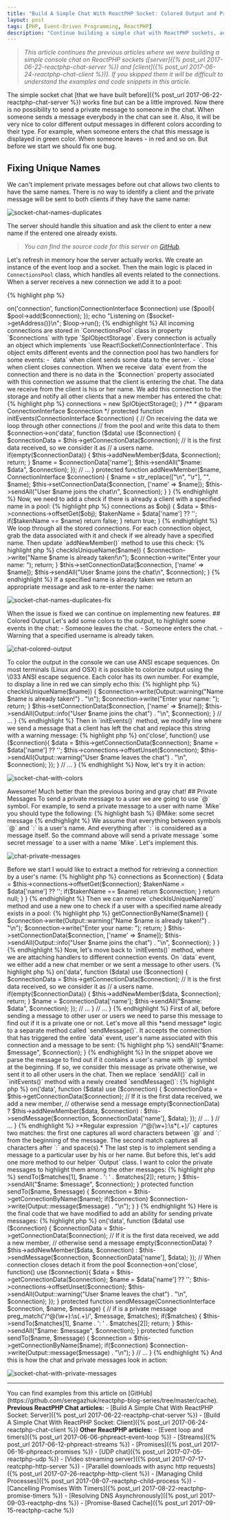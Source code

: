 ```yaml
---
title: "Build A Simple Chat With ReactPHP Socket: Colored Output and Private Messages"
layout: post
tags: [PHP, Event-Driven Programming, ReactPHP]
description: "Continue building a simple chat with ReactPHP sockets, adding colored output and private messages"
---
```


>*This article continues the previous articles where we were building a simple console chat on ReactPHP sockets ([server]({% post_url 2017-06-22-reactphp-chat-server %}) and [client]({% post_url 2017-06-24-reactphp-chat-client %})). If you skipped them it will be difficult to understand the examples and code snippets in this article.*


The simple socket chat [that we have built before]({% post_url 2017-06-22-reactphp-chat-server %}) works fine but can be a little improved. Now there is no possibility to send a private message to someone in the chat. When someone sends a message everybody in the chat can see it. Also, it will be very nice to color different output messages in different colors according to their type. For example, when someone enters the chat this message is displayed in green color. When someone leaves - in red and so on. But before we start we should fix one bug. 

## Fixing Unique Names

We can't implement private messages before out chat allows two clients to have the same names. There is no way to identify a client and the private message will be sent to both clients if they have the same name:

<p class="">
    <img src="/assets/images/posts/reactphp/socket-chat-names-duplicates.png" alt="socket-chat-names-duplicates" class="">
</p>

The server should handle this situation and ask the client to enter a new name if the entered one already exists. 

>*You can find the source code for this server on [GitHub](https://github.com/seregazhuk/reactphp-blog-series/blob/master/socket/server.php).*

Let's refresh in memory how the server actually works. We create an instance of the event loop and a socket. Then the main logic is placed in `ConnectionsPool` class, which handles all events related to the connections. When a server receives a new connection we add it to a pool:

{% highlight php %}
<?php

$loop = React\EventLoop\Factory::create();
$socket = new React\Socket\Server('127.0.0.1:8080', $loop);
$pool = new ConnectionsPool();

$socket->on('connection', function(ConnectionInterface $connection) use ($pool){
    $pool->add($connection);
});

echo "Listening on {$socket->getAddress()}\n";

$loop->run();
{% endhighlight %}

All incoming connections are stored in `ConnectionsPool` class in property `$connections` with type `SplObjectStorage`. Every connection is actually an object which implements `use React\Socket\ConnectionInterface`. This object emits different events and the connection pool has two handlers for some events: 

- `data` when client sends some data to the server.
- `close` when client closes connection.

When we receive `data` event from the connection and there is no data in the `$connection` property associated with this connection we assume that the client is entering the chat. The data we receive from the client is his or her name. We add this connection to the storage and notify all other clients that a new member has entered the chat:

{% highlight php %}
<?php

use React\Socket\ConnectionInterface;

class ConnectionsPool {
    /** @var SplObjectStorage  */
    protected $connections;

    public function __construct()
    {
        $this->connections = new SplObjectStorage();
    }


    /**
     * @param ConnectionInterface $connection
     */
    protected function initEvents(ConnectionInterface $connection)
    {
        // On receiving the data we loop through other connections
        // from the pool and write this data to them
        $connection->on('data', function ($data) use ($connection) {
            $connectionData = $this->getConnectionData($connection);

            // It is the first data received, so we consider it as
            // a users name.
            if(empty($connectionData)) {
                $this->addNewMember($data, $connection);
                return;
            }

            $name = $connectionData['name'];
            $this->sendAll("$name: $data", $connection);
        });

        // ...
    }

    protected function addNewMember($name, ConnectionInterface $connection)
    {
        $name = str_replace(["\n", "\r"], "", $name);
        $this->setConnectionData($connection, ['name' => $name]);
        $this->sendAll("User $name joins the chat\n", $connection);
    }
}
{% endhighlight %}

Now, we need to add a check if there is already a client with a specified name in a pool:

{% highlight php %}
<?php

protected function checkIsUniqueName($name)
{
    foreach ($this->connections as $obj) {
        $data = $this->connections->offsetGet($obj);
        $takenName = $data['name'] ?? '';
        if($takenName == $name) return false;
    }

    return true;
}
{% endhighlight %}

We loop through all the stored connections. For each connection object, grab the data associated with it and check if we already have a specified name. Then update `addNewMember()` method to use this check:

{% highlight php %}
<?php

protected function addNewMember($name, ConnectionInterface $connection)
{
    $name = str_replace(["\n", "\r"], "", $name);

    if(!$this->checkIsUniqueName($name)) {
        $connection->write("Name $name is already taken!\n");
        $connection->write("Enter your name: ");
        return;
    }

    $this->setConnectionData($connection, ['name' => $name]);
    $this->sendAll("User $name joins the chat\n", $connection);
}
{% endhighlight %}

If a specified name is already taken we return an appropriate message and ask to re-enter the name:

<p class="">
    <img src="/assets/images/posts/reactphp/socket-chat-names-duplicates-fix.gif" alt="socket-chat-names-duplicates-fix" class="">
</p>

When the issue is fixed we can continue on implementing new features.

## Colored Output

Let's add some colors to the output, to highlight some events in the chat:

- Someone leaves the chat.
- Someone enters the chat.
- Warning that a specified username is already taken.

<p class="text-center image">
    <img src="/assets/images/posts/reactphp/chat-colored-output.png" alt="chat-colored-output" class="">
</p>

To color the output in the console we can use ANSI escape sequences. On most terminals (Linux and OSX) it is possible to colorize output using the \033 ANSI escape sequence. Each color has its own number. For example, to display a line in red we can simply echo this:

{% highlight php %}
<?php

echo "\033[31m some colored text \033[0m some white text \n";
{% endhighlight %}

First, we use an escape `\` character to define an output color: `\033`. Then we open a *color statement* with `[31m]`. Everything after that will be outputted in a different color (red in our case). The last step is to close a *color statement* with `\033[0m]` to come back to a default console color.

I don't want to put this colors related logic into the `ConnectionsPool` class, so let's create a helper `Output` class. It is responsible for formatting messages and adding escape sequences to color the output:

{% highlight php %}
<?php

class Output {
    public static function warning($message)
    {
        return self::getColoredMessage("0;32", $message);
    }

    public static function info($message)
    {
        return self::getColoredMessage("1;33", $message);
    }

    private static function getColoredMessage($hexColor, $message)
    {
        return "\033[{$hexColor}m{$message}\033[0m";
    }
}
{% endhighlight %}

Now we can use this helper class to return colored messages to the client. At first when we have a new member trying to enter the chat. If a specified name is already taken we return to the client a warning message, otherwise we send an info message to other clients.

{% highlight php %}
<?php

class ConnectionsPool {
    // ...

    protected function addNewMember($name, ConnectionInterface $connection)
    {
        $name = str_replace(["\n", "\r"], "", $name);

        if(!$this->checkIsUniqueName($name)) {
            $connection->write(Output::warning("Name $name is already taken!") . "\n");
            $connection->write("Enter your name: ");
            return;
        }

        $this->setConnectionData($connection, ['name' => $name]);
        $this->sendAll(Output::info("User $name joins the chat") . "\n", $connection);
    }

    // ...
}
{% endhighlight %}

Then in `initEvents()` method, we modify line where we send a message that a client has left the chat and replace this string with a warning message:

{% highlight php %}
<?php

class ConnectionsPool {
    // ...

    /**
     * @param ConnectionInterface $connection
     */
    protected function initEvents(ConnectionInterface $connection)
    {
        // ... 

        // When connection closes detach it from the pool
        $connection->on('close', function() use ($connection){
            $data = $this->getConnectionData($connection);
            $name = $data['name'] ?? '';

            $this->connections->offsetUnset($connection);
            $this->sendAll(Output::warning("User $name leaves the chat") . "\n", $connection);
        });
    }

    // ...
}

{% endhighlight %}

Now, let's try it in action:

<p class="">
    <img src="/assets/images/posts/reactphp/socket-chat-with-colors.gif" alt="socket-chat-with-colors" class="">
</p>

Awesome! Much better than the previous boring and gray chat!

## Private Messages

To send a private message to a user we are going to use `@` symbol. For example, to send a private message to a user with name `Mike` you should type the following:

{% highlight bash %}
@Mike: some secret message
{% endhighlight %}

We assume that everything between symbols `@` and `:` is a user's name. And everything after `:` is considered as a message itself. So the command above will send a private message `some secret message` to a user with a name `Mike`. Let's implement this. 

<p class="text-center image">
    <img src="/assets/images/posts/reactphp/chat-private-messages.png" alt="chat-private-messages" class="">
</p>

Before we start I would like to extract a method for retrieving a connection by a user's name:

{% highlight php %}
<?php

class ConnectionsPool {

    // ...

    /**
     * @param string $name
     * @return null|ConnectionInterface
     */
    protected function getConnectionByName($name)
    {
        /** @var ConnectionInterface $connection */
        foreach ($this->connections as $connection) {
            $data = $this->connections->offsetGet($connection);
            $takenName = $data['name'] ?? '';
            if($takenName == $name) return $connection;
        }

        return null;
    }
}
{% endhighlight %}

Then we can remove `checkIsUniqueName()` method and use a new one to check if a user with a specified name already exists in a pool:

{% highlight php %}
<?php

class ConnectionsPool {

    // ...

    protected function addNewMember($name, ConnectionInterface $connection)
    {
        $name = str_replace(["\n", "\r"], "", $name);

        if($this->getConnectionByName($name)) {
            $connection->write(Output::warning("Name $name is already taken!") . "\n");
            $connection->write("Enter your name: ");
            return;
        }

        $this->setConnectionData($connection, ['name' => $name]);
        $this->sendAll(Output::info("User $name joins the chat") . "\n", $connection);
    }
}

{% endhighlight %}

Now, let's move back to `initEvents()` method, where we are attaching handlers to different connection events. On `data` event, we either add a new chat member or we sent a message to other users. 

{% highlight php %}
<?php

class ConnectionsPool {
    // ...

    /**
     * @param ConnectionInterface $connection
     */
    protected function initEvents(ConnectionInterface $connection)
    {
        // On receiving the data we loop through other connections
        // from the pool and write this data to them
        $connection->on('data', function ($data) use ($connection) {
            $connectionData = $this->getConnectionData($connection);

            // It is the first data received, so we consider it as
            // a users name.
            if(empty($connectionData)) {
                $this->addNewMember($data, $connection);
                return;
            }

            $name = $connectionData['name'];
            $this->sendAll("$name: $data", $connection);
        });

        // ...
    }

    // ...
}
{% endhighlight %}

First of all, before sending a message to other user or users we need to parse this message to find out if it is a private one or not. Let's move all this *send message* logic to a separate method called `sendMessage()`. It accepts the connection that has triggered the entire `data` event, user's name associated with this connection and a message to be sent:

{% highlight php %}
<?php

protected function sendMessage(ConnectionInterface $connection, $name, $message)
{
    preg_match('/^@(\w+):\s*(.+)/', $message, $matches);
    if($matches) {
        // send private message 
        return;
    }
    $this->sendAll("$name: $message", $connection);
}
{% endhighlight %}

In the snippet above we parse the message to find out if it contains a user's name with `@` symbol at the beginning. If so, we consider this message as private otherwise, we sent it to all other users in the chat.

Then we replace `sendAll()` call in `initEvents()` method with a newly created `sendMessage()`: 

{% highlight php %}
<?php

class ConnectionsPool {
    
    // ...

    /**
     * @param ConnectionInterface $connection
     */
    protected function initEvents(ConnectionInterface $connection)
    {
        // On receiving the data we loop through other connections
        // from the pool and write this data to them
        $connection->on('data', function ($data) use ($connection) {
            $connectionData = $this->getConnectionData($connection);

            // If it is the first data received, we add a new member,
            // otherwise send a message
            empty($connectionData) ?
                $this->addNewMember($data, $connection) :
                $this->sendMessage($connection, $connectionData['name'], $data);
        });

        // ...
        
    }

    // ...

}
{% endhighlight %}

>*Regular expression `/^@(\w+):\s*(.+)/` captures two matches: the first one captures all word characters between `@` and `:` from the beginning of the message. The second match captures all characters after `:` and space(s).*

The last step is to implement sending a message to a particular user by his or her name. But before this, let's add one more method to our helper `Output` class. I want to color the private messages to highlight them among the other messages:

{% highlight php %}
<?php 

class Output {
    // ... 

    public static function message($text)
    {
        return self::getColoredMessage("0;36", $text);
    }
}
{% endhighlight %}

Now, we can implement sending private messages. If there are matches after parsing the message, `$matches` array will contain this user's name at index `1` and a private message at index `2`. We use these values to send a private message to a particular connection from the pool.  Otherwise, we consider a message as being public and send it to all chat members. Also, we color the private message in cyan to highlight it in the output.

{% highlight php %}
<?php

class ConnectionsPool {

    // ...

    protected function sendMessage(ConnectionInterface $connection, $name, $message)
    {
        preg_match('/^@(\w+):\s(.+)/', $message, $matches);
        if($matches) {
            $this->sendTo($matches[1], $name . ': ' . $matches[2]);
            return;
        }
        
        $this->sendAll("$name: $message", $connection);
    }

    protected function sendTo($name, $message)
    {
        $connection = $this->getConnectionByName($name);
        if($connection) $connection->write(Output::message($message) . "\n");
    }
}
{% endhighlight %}

Here is the final code that we have modified to add an ability for sending private messages:

{% highlight php %}
<?php

class ConnectionsPool {
    // ...

    /**
     * @param ConnectionInterface $connection
     */
    protected function initEvents(ConnectionInterface $connection)
    {
        // On receiving the data we loop through other connections
        // from the pool and write this data to them
        $connection->on('data', function ($data) use ($connection) {
            $connectionData = $this->getConnectionData($connection);

            // If it is the first data received, we add a new member,
            // otherwise send a message
            empty($connectionData) ?
                $this->addNewMember($data, $connection) :
                $this->sendMessage($connection, $connectionData['name'], $data);
        });

        // When connection closes detach it from the pool
        $connection->on('close', function() use ($connection){
            $data = $this->getConnectionData($connection);
            $name = $data['name'] ?? '';

            $this->connections->offsetUnset($connection);
            $this->sendAll(Output::warning("User $name leaves the chat") . "\n", $connection);
        });
    }

    protected function sendMessage(ConnectionInterface $connection, $name, $message)
    {
        // if is a private message
        preg_match('/^@(\w+):\s(.+)/', $message, $matches);
        if($matches) {
            $this->sendTo($matches[1], $name . ': ' . $matches[2]);
            return;
        }

        $this->sendAll("$name: $message", $connection);
    }

    protected function sendTo($name, $message)
    {
        $connection = $this->getConnectionByName($name);
        if($connection) $connection->write(Output::message($message) . "\n");
    }

    // ...
}
{% endhighlight %}

And this is how the chat and private messages look in action:

<p class="">
    <img src="/assets/images/posts/reactphp/socket-chat-with-private-messages.gif" alt="socket-chat-with-private-messages" class="">
</p>

<hr>
You can find examples from this article on [GitHub](https://github.com/seregazhuk/reactphp-blog-series/tree/master/cache).

<strong>Previous ReactPHP Chat articles:</strong>

- [Build A Simple Chat With ReactPHP Socket: Server]({% post_url 2017-06-22-reactphp-chat-server %})
- [Build A Simple Chat With ReactPHP Socket: Client]({% post_url 2017-06-24-reactphp-chat-client %})

<strong>Other ReactPHP articles:</strong>

- [Event loop and timers]({% post_url 2017-06-06-phpreact-event-loop %})
- [Streams]({% post_url 2017-06-12-phpreact-streams %})
- [Promises]({% post_url 2017-06-16-phpreact-promises %})
- [UDP chat]({% post_url 2017-07-05-reactphp-udp %})
- [Video streaming server]({% post_url 2017-07-17-reatcphp-http-server %})
- [Parallel downloads with async http requests]({% post_url 2017-07-26-reactphp-http-client %})
- [Managing Child Processes]({% post_url 2017-08-07-reactphp-child-process %})
- [Cancelling Promises With Timers]({% post_url 2017-08-22-reactphp-promise-timers %})
- [Resolving DNS Asynchronously]({% post_url 2017-09-03-reactphp-dns %})
- [Promise-Based Cache]({% post_url 2017-09-15-reactphp-cache %})
